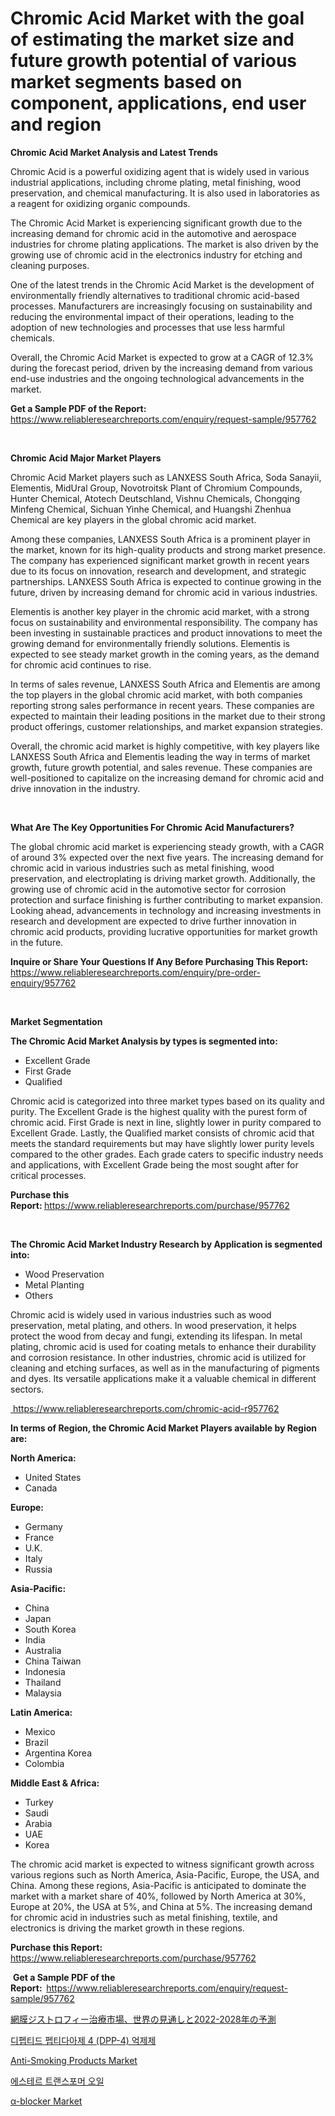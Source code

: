<p><h1>Chromic Acid Market with the goal of estimating the market size and future growth potential of various market segments based on component, applications, end user and region</h1></p><p><strong>Chromic Acid Market Analysis and Latest Trends</strong></p>
<p><p>Chromic Acid is a powerful oxidizing agent that is widely used in various industrial applications, including chrome plating, metal finishing, wood preservation, and chemical manufacturing. It is also used in laboratories as a reagent for oxidizing organic compounds.</p><p>The Chromic Acid Market is experiencing significant growth due to the increasing demand for chromic acid in the automotive and aerospace industries for chrome plating applications. The market is also driven by the growing use of chromic acid in the electronics industry for etching and cleaning purposes.</p><p>One of the latest trends in the Chromic Acid Market is the development of environmentally friendly alternatives to traditional chromic acid-based processes. Manufacturers are increasingly focusing on sustainability and reducing the environmental impact of their operations, leading to the adoption of new technologies and processes that use less harmful chemicals.</p><p>Overall, the Chromic Acid Market is expected to grow at a CAGR of 12.3% during the forecast period, driven by the increasing demand from various end-use industries and the ongoing technological advancements in the market.</p></p>
<p><strong>Get a Sample PDF of the Report:&nbsp;</strong> <a href="https://www.reliableresearchreports.com/enquiry/request-sample/957762">https://www.reliableresearchreports.com/enquiry/request-sample/957762</a></p>
<p>&nbsp;</p>
<p><strong>Chromic Acid Major Market Players</strong></p>
<p><p>Chromic Acid Market players such as LANXESS South Africa, Soda Sanayii, Elementis, MidUral Group, Novotroitsk Plant of Chromium Compounds, Hunter Chemical, Atotech Deutschland, Vishnu Chemicals, Chongqing Minfeng Chemical, Sichuan Yinhe Chemical, and Huangshi Zhenhua Chemical are key players in the global chromic acid market.</p><p>Among these companies, LANXESS South Africa is a prominent player in the market, known for its high-quality products and strong market presence. The company has experienced significant market growth in recent years due to its focus on innovation, research and development, and strategic partnerships. LANXESS South Africa is expected to continue growing in the future, driven by increasing demand for chromic acid in various industries.</p><p>Elementis is another key player in the chromic acid market, with a strong focus on sustainability and environmental responsibility. The company has been investing in sustainable practices and product innovations to meet the growing demand for environmentally friendly solutions. Elementis is expected to see steady market growth in the coming years, as the demand for chromic acid continues to rise.</p><p>In terms of sales revenue, LANXESS South Africa and Elementis are among the top players in the global chromic acid market, with both companies reporting strong sales performance in recent years. These companies are expected to maintain their leading positions in the market due to their strong product offerings, customer relationships, and market expansion strategies.</p><p>Overall, the chromic acid market is highly competitive, with key players like LANXESS South Africa and Elementis leading the way in terms of market growth, future growth potential, and sales revenue. These companies are well-positioned to capitalize on the increasing demand for chromic acid and drive innovation in the industry.</p></p>
<p>&nbsp;</p>
<p><strong>What Are The Key Opportunities For Chromic Acid Manufacturers?</strong></p>
<p><p>The global chromic acid market is experiencing steady growth, with a CAGR of around 3% expected over the next five years. The increasing demand for chromic acid in various industries such as metal finishing, wood preservation, and electroplating is driving market growth. Additionally, the growing use of chromic acid in the automotive sector for corrosion protection and surface finishing is further contributing to market expansion. Looking ahead, advancements in technology and increasing investments in research and development are expected to drive further innovation in chromic acid products, providing lucrative opportunities for market growth in the future.</p></p>
<p><strong>Inquire or Share Your Questions If Any Before Purchasing This Report:</strong> <a href="https://www.reliableresearchreports.com/enquiry/pre-order-enquiry/957762">https://www.reliableresearchreports.com/enquiry/pre-order-enquiry/957762</a></p>
<p>&nbsp;</p>
<p><strong>Market Segmentation</strong></p>
<p><strong>The Chromic Acid Market Analysis by types is segmented into:</strong></p>
<p><ul><li>Excellent Grade</li><li>First Grade</li><li>Qualified</li></ul></p>
<p><p>Chromic acid is categorized into three market types based on its quality and purity. The Excellent Grade is the highest quality with the purest form of chromic acid. First Grade is next in line, slightly lower in purity compared to Excellent Grade. Lastly, the Qualified market consists of chromic acid that meets the standard requirements but may have slightly lower purity levels compared to the other grades. Each grade caters to specific industry needs and applications, with Excellent Grade being the most sought after for critical processes.</p></p>
<p><strong>Purchase this Report:&nbsp;</strong><a href="https://www.reliableresearchreports.com/purchase/957762">https://www.reliableresearchreports.com/purchase/957762</a></p>
<p>&nbsp;</p>
<p><strong>The Chromic Acid Market Industry Research by Application is segmented into:</strong></p>
<p><ul><li>Wood Preservation</li><li>Metal Planting</li><li>Others</li></ul></p>
<p><p>Chromic acid is widely used in various industries such as wood preservation, metal plating, and others. In wood preservation, it helps protect the wood from decay and fungi, extending its lifespan. In metal plating, chromic acid is used for coating metals to enhance their durability and corrosion resistance. In other industries, chromic acid is utilized for cleaning and etching surfaces, as well as in the manufacturing of pigments and dyes. Its versatile applications make it a valuable chemical in different sectors.</p></p>
<p><a href="https://www.reliableresearchreports.com/chromic-acid-r957762">&nbsp;https://www.reliableresearchreports.com/chromic-acid-r957762</a></p>
<p><strong>In terms of Region, the Chromic Acid Market Players available by Region are:</strong></p>
<p>
    <p> <strong> North America: </strong>
        <ul>
            <li>United States</li>
            <li>Canada</li>
        </ul>
        </p> 
    <p> <strong> Europe: </strong>
        <ul>
            <li>Germany</li>
            <li>France</li>
            <li>U.K.</li>
            <li>Italy</li>
            <li>Russia</li>
        </ul>
        </p> 
    <p> <strong> Asia-Pacific: </strong>
        <ul>
            <li>China</li>
            <li>Japan</li>
            <li>South Korea</li>
            <li>India</li>
            <li>Australia</li>
            <li>China Taiwan</li>
            <li>Indonesia</li>
            <li>Thailand</li>
            <li>Malaysia</li>
        </ul>
        </p> 
    <p> <strong> Latin America: </strong>
        <ul>
            <li>Mexico</li>
            <li>Brazil</li>
            <li>Argentina Korea</li>
            <li>Colombia</li>
        </ul>
        </p> 
    <p> <strong> Middle East & Africa: </strong>
        <ul>
            <li>Turkey</li>
            <li>Saudi</li>
            <li>Arabia</li>
            <li>UAE</li>
            <li>Korea</li>
        </ul>
    </p>
    </p>
<p><p>The chromic acid market is expected to witness significant growth across various regions such as North America, Asia-Pacific, Europe, the USA, and China. Among these regions, Asia-Pacific is anticipated to dominate the market with a market share of 40%, followed by North America at 30%, Europe at 20%, the USA at 5%, and China at 5%. The increasing demand for chromic acid in industries such as metal finishing, textile, and electronics is driving the market growth in these regions.</p></p>
<p><strong>Purchase this Report: </strong><a href="https://www.reliableresearchreports.com/purchase/957762">https://www.reliableresearchreports.com/purchase/957762</a></p>
<p>&nbsp;<strong>Get a Sample PDF of the Report:&nbsp;&nbsp;</strong><a href="https://www.reliableresearchreports.com/enquiry/request-sample/957762">https://www.reliableresearchreports.com/enquiry/request-sample/957762</a></p>
<p><strong></strong></p>
<p><p><a href="https://medium.com/@jordymiller39/%E7%B6%B2%E8%86%9C%E3%82%B8%E3%82%B9%E3%83%88%E3%83%AD%E3%83%95%E3%82%A3%E3%83%BC%E6%B2%BB%E7%99%82%E5%B8%82%E5%A0%B4-%E3%82%B0%E3%83%AD%E3%83%BC%E3%83%90%E3%83%AB%E5%B1%95%E6%9C%9B%E3%81%A82022-2028%E5%B9%B4%E3%81%AE%E4%BA%88%E6%B8%AC%E5%B8%82%E5%A0%B4%E4%BA%88%E6%B8%AC-%E5%B8%82%E5%A0%B4%E5%8B%95%E5%90%91-%E3%81%8A%E3%82%88%E3%81%B3%E5%BD%B1%E9%9F%BF%E5%88%86%E6%9E%90-2024%E5%B9%B4-2031%E5%B9%B4-628af01c008b">網膜ジストロフィー治療市場、世界の見通しと2022-2028年の予測</a></p><p><a href="https://medium.com/@josefarice/%EB%94%94%ED%8E%A9%ED%83%80%EC%9D%B4%EB%93%9C-%ED%8E%A9%ED%8B%B0%EB%8D%B0%EC%9D%B4%EC%8A%A4-4-dpp-4-%EC%96%B5%EC%A0%9C%EC%A0%9C-%EC%8B%9C%EC%9E%A5-%EA%B7%9C%EB%AA%A8-%EB%B0%8F-%EC%A0%90%EC%9C%A0%EC%9C%A8-%EB%B6%84%EC%84%9D-%EC%84%B1%EC%9E%A5-%EB%8F%99%ED%96%A5-%EB%B0%8F-%EC%98%88%EC%B8%A1-2024-2031-845fc430b7ca">디펩티드 펩티다아제 4 (DPP-4) 억제제</a></p><p><a href="https://www.linkedin.com/pulse/anti-smoking-products-market-research-report-forecasted-period-alfne">Anti-Smoking Products Market</a></p><p><a href="https://medium.com/@josefarice/%EA%B8%80%EB%A1%9C%EB%B2%8C-%EC%97%90%EC%8A%A4%ED%84%B0-%EC%A0%84%EA%B8%B0-%EB%B3%80%EC%95%95%EA%B8%B0-%EC%98%A4%EC%9D%BC-%EC%82%B0%EC%97%85-%EC%9C%A0%ED%98%95-%EC%9D%91%EC%9A%A9-%EC%8B%9C%EC%9E%A5-%EC%B0%B8%EA%B0%80%EC%9E%90-%EC%A7%80%EC%97%AD-%EC%84%B1%EC%9E%A5-%EB%B6%84%EC%84%9D-%EB%B0%8F-%EB%AF%B8%EB%9E%98-%EC%8B%9C%EB%82%98%EB%A6%AC%EC%98%A4-2024-2031-d05a8a7a5f17">에스테르 트랜스포머 오일</a></p><p><a href="https://www.linkedin.com/pulse/alpha-blocker-market-size-growth-forecast-from-2024-2031-rljne">α-blocker Market</a></p></p>